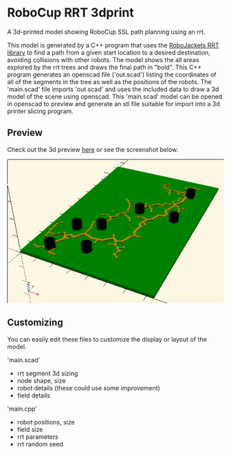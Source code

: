 
# RoboCup RRT 3dprint

A 3d-printed model showing RoboCup SSL path planning using an rrt.

This model is generated by a C++ program that uses the [RoboJackets RRT library](https://github.com/robojackets/rrt) to find a path from a given start location to a desired destination, avoiding collisions with other robots.
The model shows the all areas explored by the rrt trees and draws the final path in "bold".
This C++ program generates an openscad file ('out.scad') listing the coordinates of all of the segments in the tree as well as the positions of the robots.
The 'main.scad' file imports 'out.scad' and uses the included data to draw a 3d model of the scene using openscad.
This 'main.scad' model can be opened in openscad to preview and generate an stl file suitable for import into a 3d printer slicing program.

## Preview

Check out the 3d preview [here](doc/963dec.stl) or see the screenshot below.

![screenshot](doc/screenshot.png)


## Customizing

You can easily edit these files to customize the display or layout of the model.

'main.scad'

* rrt segment 3d sizing
* node shape, size
* robot details (these could use some improvement)
* field details

'main.cpp'

* robot positions, size
* field size
* rrt parameters
* rrt random seed
